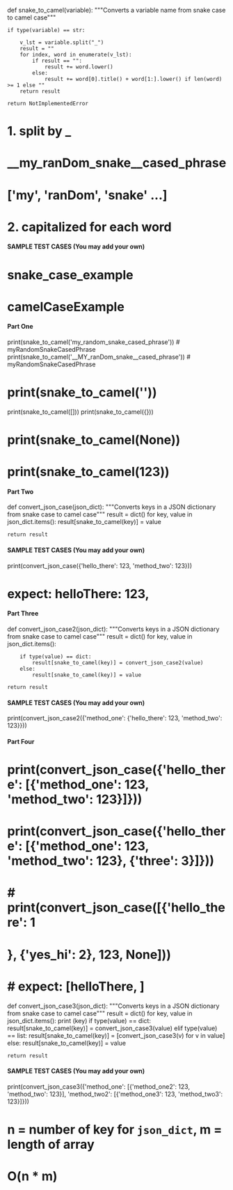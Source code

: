 def snake_to_camel(variable):
    """Converts a variable name from snake case to camel case"""

    if type(variable) == str:

        v_lst = variable.split("_")
        result = ""
        for index, word in enumerate(v_lst):
            if result == "":
                result += word.lower()
            else:
                result += word[0].title() + word[1:].lower() if len(word) >= 1 else ""
        return result

    return NotImplementedError


# 1. split by _
# __my_ranDom_snake__cased_phrase
# ['my', 'ranDom', 'snake' ...]

# 2. capitalized for each word



#### SAMPLE TEST CASES (You may add your own) ####

# snake_case_example
# camelCaseExample

#### Part One ####
print(snake_to_camel('my_random_snake_cased_phrase')) # myRandomSnakeCasedPhrase
print(snake_to_camel('__MY_ranDom_snake__cased_phrase')) # myRandomSnakeCasedPhrase


# print(snake_to_camel(''))
print(snake_to_camel([]))
print(snake_to_camel({}))
# print(snake_to_camel(None))
# print(snake_to_camel(123))

#### Part Two ####



def convert_json_case(json_dict):
    """Converts keys in a JSON dictionary from snake case to camel case"""
    result = dict()
    for key, value in json_dict.items():
        result[snake_to_camel(key)] = value

    return result


#### SAMPLE TEST CASES (You may add your own) ####

print(convert_json_case({'hello_there': 123, 'method_two': 123}))
# expect: helloThere: 123,




#### Part Three ####


def convert_json_case2(json_dict):
    """Converts keys in a JSON dictionary from snake case to camel case"""
    result = dict()
    for key, value in json_dict.items():

        if type(value) == dict:
            result[snake_to_camel(key)] = convert_json_case2(value)
        else:
            result[snake_to_camel(key)] = value

    return result


#### SAMPLE TEST CASES (You may add your own) ####

print(convert_json_case2({'method_one': {'hello_there': 123, 'method_two': 123}}))




#### Part Four ####
# print(convert_json_case({'hello_there': [{'method_one': 123, 'method_two': 123}]}))
# print(convert_json_case({'hello_there': [{'method_one': 123, 'method_two': 123}, {'three': 3}]}))


# # print(convert_json_case([{'hello_there': 1
# }, {'yes_hi': 2}, 123, None]))
# # expect: [helloThere, ]


def convert_json_case3(json_dict):
    """Converts keys in a JSON dictionary from snake case to camel case"""
    result = dict()
    for key, value in json_dict.items():
        print (key)
        if type(value) == dict:
            result[snake_to_camel(key)] = convert_json_case3(value)
        elif type(value) == list:
            result[snake_to_camel(key)] = [convert_json_case3(v) for v in value]
        else:
            result[snake_to_camel(key)] = value

    return result


#### SAMPLE TEST CASES (You may add your own) ####

print(convert_json_case3({'method_one': [{'method_one2': 123, 'method_two': 123}], 'method_two2': [{'method_one3': 123, 'method_two3': 123}]}))

# n = number of key for `json_dict`, m = length of array
# O(n * m)
